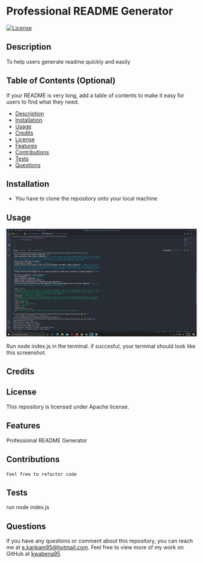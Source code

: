 
  # Professional README Generator

  [![License](https://img.shields.io/badge/License-Apache%202.0-blue.svg)](https://opensource.org/licenses/Apache-2.0)

  ## Description
   To help users generate readme quickly and easily
    
  ## Table of Contents (Optional)
  If your README is very long, add a table of contents to make it easy for users to find what they need.
  * [Description](#description)
  * [Installation](#installation)
  * [Usage](#usage)
  * [Credits](#credits)
  * [License](#license)
  * [Features](#features)
  * [Contributions](#contributions)
  * [Tests](#tests)
  * [Questions](#questions)
 

   
    
  ## Installation
  * You have to clone the repository onto your local machine
    
  ## Usage
  ![./image/Screenshot.png](./image/Screenshot.png)
  
  Run node index.js in the terminal. if succesful, your terminal should look like this screenshot.


  ## Credits
  

  
  ## License
  This repository is licensed under Apache license.
  
    
  ## Features
  Professional README Generator
    
  ## Contributions
    Feel free to refactor code
    
  ## Tests
  run node index.js

  ## Questions
  If you have any questions or comment about this repository, you can reach me at [e.kankam95@hotmail.com](mailto:e.kankam95@hotmail.com).
  Feel free to view more of my work on GitHub at [kwabena95](https://github.com/kwabena95)
  